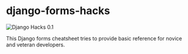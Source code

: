 # django-forms-hacks

![Django Hacks 0.1](https://i.ibb.co/8jN1v8G/dj-oo1-Untitled.png)

This Django forms cheatsheet tries to provide basic reference for novice and veteran developers. 
